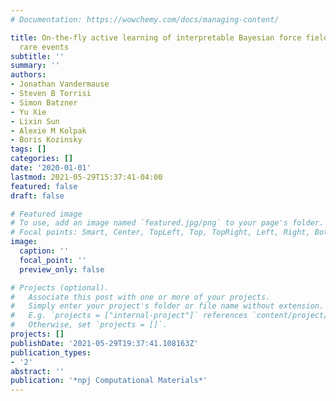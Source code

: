 ```yaml
---
# Documentation: https://wowchemy.com/docs/managing-content/

title: On-the-fly active learning of interpretable Bayesian force fields for atomistic
  rare events
subtitle: ''
summary: ''
authors:
- Jonathan Vandermause
- Steven B Torrisi
- Simon Batzner
- Yu Xie
- Lixin Sun
- Alexie M Kolpak
- Boris Kozinsky
tags: []
categories: []
date: '2020-01-01'
lastmod: 2021-05-29T15:37:41-04:00
featured: false
draft: false

# Featured image
# To use, add an image named `featured.jpg/png` to your page's folder.
# Focal points: Smart, Center, TopLeft, Top, TopRight, Left, Right, BottomLeft, Bottom, BottomRight.
image:
  caption: ''
  focal_point: ''
  preview_only: false

# Projects (optional).
#   Associate this post with one or more of your projects.
#   Simply enter your project's folder or file name without extension.
#   E.g. `projects = ["internal-project"]` references `content/project/deep-learning/index.md`.
#   Otherwise, set `projects = []`.
projects: []
publishDate: '2021-05-29T19:37:41.108163Z'
publication_types:
- '2'
abstract: ''
publication: '*npj Computational Materials*'
---
```

